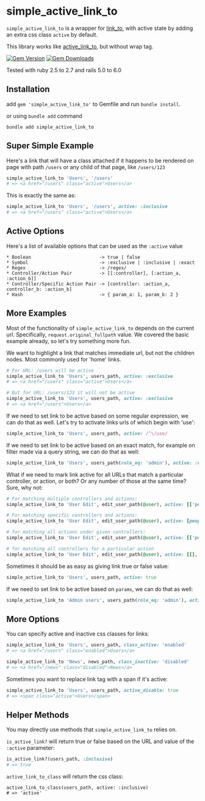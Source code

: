 # simple_active_link_to

`simple_active_link_to` is a wrapper for [link_to](http://api.rubyonrails.org/classes/ActionView/Helpers/UrlHelper.html#method-i-link_to), with active state by adding an extra css class `active` by default.

This library works like [active_link_to](https://github.com/comfy/active_link_to), but without wrap tag.

[![Gem Version](https://img.shields.io/gem/v/simple_active_link_to.svg?style=flat)](http://rubygems.org/gems/simple_active_link_to)
[![Gem Downloads](https://img.shields.io/gem/dt/simple_active_link_to.svg?style=flat)](http://rubygems.org/gems/simple_active_link_to)

Tested with ruby 2.5 to 2.7 and rails 5.0 to 6.0

## Installation
add `gem 'simple_active_link_to'` to Gemfile and run `bundle install`.

or using `bundle add` command

`bundle add simple_active_link_to`

## Super Simple Example
Here's a link that will have a class attached if it happens to be rendered
on page with path `/users` or any child of that page, like `/users/123`

```ruby
simple_active_link_to 'Users', '/users'
# => <a href="/users" class="active">Users</a>
```

This is exactly the same as:

```ruby
simple_active_link_to 'Users', '/users', active: :inclusive
# => <a href="/users" class="active">Users</a>
```

## Active Options
Here's a list of available options that can be used as the `:active` value

```
* Boolean                         -> true | false
* Symbol                          -> :exclusive | :inclusive | :exact
* Regex                           -> /regex/
* Controller/Action Pair          -> [[:controller], [:action_a, :action_b]]
* Controller/Specific Action Pair -> [controller: :action_a, controller_b: :action_b]
* Hash                            -> { param_a: 1, param_b: 2 }
```

## More Examples
Most of the functionality of `simple_active_link_to` depends on the current
url. Specifically, `request.original_fullpath` value. We covered the basic example
already, so let's try something more fun.

We want to highlight a link that matches immediate url, but not the children
nodes. Most commonly used for 'home' links.

```ruby
# For URL: /users will be active
simple_active_link_to 'Users', users_path, active: :exclusive
# => <a href="/users" class="active">Users</a>
```

```ruby
# But for URL: /users/123 it will not be active
simple_active_link_to 'Users', users_path, active: :exclusive
# => <a href="/users">Users</a>
```

If we need to set link to be active based on some regular expression, we can do
that as well. Let's try to activate links urls of which begin with 'use':

```ruby
simple_active_link_to 'Users', users_path, active: /^\/use/
```

If we need to set link to be active based on an exact match, for example on
filter made via a query string, we can do that as well:

```ruby
simple_active_link_to 'Users', users_path(role_eq: 'admin'), active: :exact
```

What if we need to mark link active for all URLs that match a particular controller,
or action, or both? Or any number of those at the same time? Sure, why not:

```ruby
# For matching multiple controllers and actions:
simple_active_link_to 'User Edit', edit_user_path(@user), active: [['people', 'news'], ['show', 'edit']]

# For matching specific controllers and actions:
simple_active_link_to 'User Edit', edit_user_path(@user), active: [people: :show, news: :edit]

# for matching all actions under given controllers:
simple_active_link_to 'User Edit', edit_user_path(@user), active: [['people', 'news'], []]

# for matching all controllers for a particular action
simple_active_link_to 'User Edit', edit_user_path(@user), active: [[], ['edit']]
```

Sometimes it should be as easy as giving link true or false value:

```ruby
simple_active_link_to 'Users', users_path, active: true
```

If we need to set link to be active based on `params`, we can do that as well:

```ruby
simple_active_link_to 'Admin users', users_path(role_eq: 'admin'), active: { role_eq: 'admin' }
```

## More Options
You can specify active and inactive css classes for links:

```ruby
simple_active_link_to 'Users', users_path, class_active: 'enabled'
# => <a href="/users" class="enabled">Users</a>

simple_active_link_to 'News', news_path, class_inactive: 'disabled'
# => <a href="/news" class="disabled">News</a>
```

Sometimes you want to replace link tag with a span if it's active:

```ruby
simple_active_link_to 'Users', users_path, active_disable: true
# => <span class="active">Users</span>
```

## Helper Methods
You may directly use methods that `simple_active_link_to` relies on.

`is_active_link?` will return true or false based on the URL and value of the `:active` parameter:

```ruby
is_active_link?(users_path, :inclusive)
# => true
```

`active_link_to_class` will return the css class:

```
active_link_to_class(users_path, active: :inclusive)
# => 'active'
```
